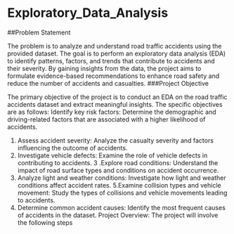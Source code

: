 # Exploratory_Data_Analysis
##Problem Statement

The problem is to analyze and understand road traffic accidents using the
provided dataset. The goal is to perform an exploratory data analysis (EDA) to identify patterns,
factors, and trends that contribute to accidents and their severity. By gaining insights from the
data, the project aims to formulate evidence-based recommendations to enhance road safety and
reduce the number of accidents and casualties.
###Project Objective

The primary objective of the project is to conduct an EDA on the road traffic accidents dataset
and extract meaningful insights. The specific objectives are as follows:
Identify key risk factors: Determine the demographic and driving-related factors that are
associated with a higher likelihood of accidents.
1. Assess accident severity: Analyze the casualty severity and factors influencing the outcome of
accidents.
2. Investigate vehicle defects: Examine the role of vehicle defects in contributing to accidents.
3 .Explore road conditions: Understand the impact of road surface types and conditions on
accident occurrence.
4. Analyze light and weather conditions: Investigate how light and weather conditions affect
accident rates.
5.Examine collision types and vehicle movement: Study the types of collisions and vehicle
movements leading to accidents.
6. Determine common accident causes: Identify the most frequent causes of accidents in the
dataset.
Project Overview:
The project will involve the following steps
